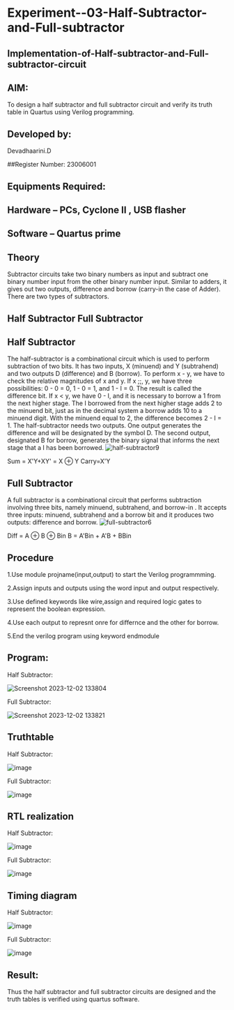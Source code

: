 # Experiment--03-Half-Subtractor-and-Full-subtractor
## Implementation-of-Half-subtractor-and-Full-subtractor-circuit
## AIM:
To design a half subtractor and full subtractor circuit and verify its truth table in Quartus using Verilog programming.

## Developed by:
Devadhaarini.D

##Register Number:
23006001

## Equipments Required:
## Hardware – PCs, Cyclone II , USB flasher
## Software – Quartus prime
## Theory
Subtractor circuits take two binary numbers as input and subtract one binary number input from the other binary number input. Similar to adders, it gives out two outputs, difference and borrow (carry-in the case of Adder). There are two types of subtractors.

## Half Subtractor Full Subtractor
## Half Subtractor
The half-subtractor is a combinational circuit which is used to perform subtraction of two bits. It has two inputs, X (minuend) and Y (subtrahend) and two outputs D (difference) and B (borrow). To perform x - y, we have to check the relative magnitudes of x and y. If x ;;, y, we have three possibilities: 0 - 0 = 0, 1 - 0 = 1, and 1 - I = 0. The result is called the difference bit. If x < y, we have 0 - I, and it is necessary to borrow a 1 from the next higher stage. The I borrowed from the next higher stage adds 2 to the minuend bit, just as in the decimal system a borrow adds 10 to a minuend digit. With the minuend equal to 2, the difference becomes 2 - I = 1. The half-subtractor needs two outputs. One output generates the difference and will be designated by the symbol D. The second output, designated B for borrow, generates the binary signal that informs the next stage that a I has been borrowed.
![half-subtractor9](https://user-images.githubusercontent.com/36288975/166112538-58c3bc7c-ee5d-4e6a-ac8d-8e8328efe27a.png)


Sum = X'Y+XY' = X ⊕ Y
Carry=X'Y

## Full Subtractor
A full subtractor is a combinational circuit that performs subtraction involving three bits, namely minuend, subtrahend, and borrow-in . It accepts three inputs: minuend, subtrahend and a borrow bit and it produces two outputs: difference and borrow. 
![full-subtractor6](https://user-images.githubusercontent.com/36288975/166112541-24c68359-3de8-4674-ae22-8272ffc385ed.png)


Diff = A ⊕ B ⊕ Bin B = A'Bin + A'B + BBin

## Procedure
1.Use module projname(input,output) to start the Verilog programmming.

2.Assign inputs and outputs using the word input and output respectively.

3.Use defined keywords like wire,assign and required logic gates to represent the boolean expression.

4.Use each output to represnt onre for differnce and the other for borrow.

5.End the verilog program using keyword endmodule


## Program:
Half Subtractor:

![Screenshot 2023-12-02 133804](https://github.com/Devadhaarini/Experiment--03-Half-Subtractor-and-Full-subtractor/assets/145796552/e8b501b5-1d51-456a-8df3-11017b19b4bc)


Full Subtractor:

![Screenshot 2023-12-02 133821](https://github.com/Devadhaarini/Experiment--03-Half-Subtractor-and-Full-subtractor/assets/145796552/c6fab0d5-6be8-4b34-9c6a-3af42e2053f8)


## Truthtable
Half Subtractor:

![image](https://github.com/Devadhaarini/Experiment--03-Half-Subtractor-and-Full-subtractor/assets/145796552/ac45d315-8d88-406f-8f41-1bffcaadd76f)

Full Subtractor:

![image](https://github.com/Devadhaarini/Experiment--03-Half-Subtractor-and-Full-subtractor/assets/145796552/cc27fa19-5286-4550-a379-6f88f97cc50f)


##  RTL realization
Half Subtractor:

![image](https://github.com/Devadhaarini/Experiment--03-Half-Subtractor-and-Full-subtractor/assets/145796552/6e055f12-3b58-47c3-ad16-3475ea67c722)

Full Subtractor:

![image](https://github.com/Devadhaarini/Experiment--03-Half-Subtractor-and-Full-subtractor/assets/145796552/07e8a742-076e-46b0-a5cf-5231be853870)


## Timing diagram 
Half Subtractor:

![image](https://github.com/Devadhaarini/Experiment--03-Half-Subtractor-and-Full-subtractor/assets/145796552/17f3ce4f-3a8c-4522-a7ed-a0b6b92ef486)

Full Subtractor:

![image](https://github.com/Devadhaarini/Experiment--03-Half-Subtractor-and-Full-subtractor/assets/145796552/827f7713-a4b8-4d76-a980-1be96506d837)


## Result:
Thus the half subtractor and full subtractor circuits are designed and the truth tables is verified using quartus software.

